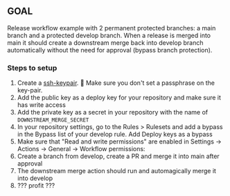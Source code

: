 ## GOAL
Release workflow example with 2 permanent protected branches: a main branch and a protected develop branch.
When a release is merged into main it should create a downstream merge back into develop branch automatically without the need for approval (bypass branch protection).

### Steps to setup
1. Create a [ssh-keypair](https://docs.github.com/en/authentication/connecting-to-github-with-ssh/generating-a-new-ssh-key-and-adding-it-to-the-ssh-agent#generating-a-new-ssh-key). 🚨 Make sure you don't set a passphrase on the key-pair.
1. Add the public key as a deploy key for your repository and make sure it has write access
1. Add the private key as a secret in your repository with the name of `DOWNSTREAM_MERGE_SECRET`
1. In your repository settings, go to the Rules > Rulesets and add a bypass in the Bypass list of your develop rule. Add Deploy keys as a bypass
1. Make sure that  "Read and write permissions" are enabled in Settings -> Actions -> General -> Workflow permissions:
1. Create a branch from develop, create a PR and merge it into main after approval
1. The downstream merge action should run and automagically merge it into develop
1. ??? profit ???
